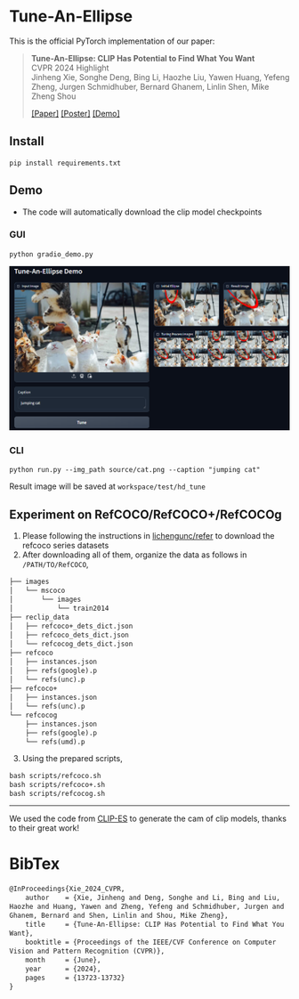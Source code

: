 # Tune-An-Ellipse

This is the official PyTorch implementation of our paper:

> **Tune-An-Ellipse: CLIP Has Potential to Find What You Want** <br>
> CVPR 2024 Highlight <br>
> Jinheng Xie, Songhe Deng, Bing Li, Haozhe Liu, Yawen Huang, Yefeng Zheng, Jurgen Schmidhuber, Bernard Ghanem, Linlin Shen, Mike Zheng Shou <br>
> 
> [[Paper]](https://openaccess.thecvf.com/content/CVPR2024/html/Xie_Tune-An-Ellipse_CLIP_Has_Potential_to_Find_What_You_Want_CVPR_2024_paper.html) [[Poster]](https://cvpr.thecvf.com/media/PosterPDFs/CVPR%202024/30111.png?t=1717342390.8234193) [[Demo]]() 

## Install

```shell
pip install requirements.txt
```

## Demo

- The code will automatically download the clip model checkpoints

### GUI

```shell
python gradio_demo.py
```
![GUI screenshot](source/gui.png)

### CLI

```shell
python run.py --img_path source/cat.png --caption "jumping cat" 
```

Result image will be saved at `workspace/test/hd_tune`


## Experiment on RefCOCO/RefCOCO+/RefCOCOg

1. Please following the instructions in [lichengunc/refer](https://github.com/lichengunc/refer?tab=readme-ov-file#download) to download the refcoco series datasets
2. After downloading all of them, organize the data as follows in `/PATH/TO/RefCOCO`,

```shell
├── images
│   └── mscoco
│       └── images
│           └── train2014
├── reclip_data
│   ├── refcoco+_dets_dict.json
│   ├── refcoco_dets_dict.json
│   └── refcocog_dets_dict.json
├── refcoco
│   ├── instances.json
│   ├── refs(google).p
│   └── refs(unc).p
├── refcoco+
│   ├── instances.json
│   └── refs(unc).p
└── refcocog
    ├── instances.json
    ├── refs(google).p
    └── refs(umd).p
```

3. Using the prepared scripts,

```shell
bash scripts/refcoco.sh
bash scripts/refcoco+.sh
bash scripts/refcocog.sh
```

---

We used the code from [CLIP-ES](https://github.com/linyq2117/CLIP-ES) to generate the cam of clip models, thanks to their great work!

# BibTex

```shell
@InProceedings{Xie_2024_CVPR,
    author    = {Xie, Jinheng and Deng, Songhe and Li, Bing and Liu, Haozhe and Huang, Yawen and Zheng, Yefeng and Schmidhuber, Jurgen and Ghanem, Bernard and Shen, Linlin and Shou, Mike Zheng},
    title     = {Tune-An-Ellipse: CLIP Has Potential to Find What You Want},
    booktitle = {Proceedings of the IEEE/CVF Conference on Computer Vision and Pattern Recognition (CVPR)},
    month     = {June},
    year      = {2024},
    pages     = {13723-13732}
}
```
